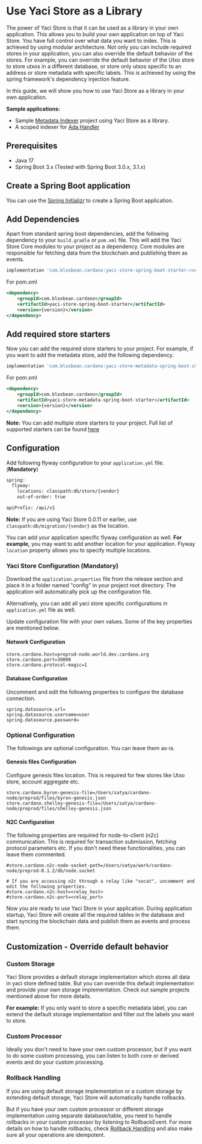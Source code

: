 # Use Yaci Store as a Library

The power of Yaci Store is that it can be used as a library in your own application. This allows you to build your own application on top of Yaci Store.
You have full control over what data you want to index. This is achieved by using modular architecture. Not only you can include required stores in 
your application, you can also override the default behavior of the stores. For example, you can override the default behavior of the Utxo store to store 
utxos in a different database, or store only utxos specific to an address or store metadata with specific labels. This is achieved by using the
spring framework's dependency injection feature.

In this guide, we will show you how to use Yaci Store as a library in your own application.

**Sample applications:** 
- Sample [Metadata Indexer](https://github.com/bloxbean/metadata-indexer) project using Yaci Store as a library.
- A scoped indexer for [Ada Handler](https://github.com/cardano-foundation/adahandle-resolver)

## Prerequisites

- Java 17
- Spring Boot 3.x (Tested with Spring Boot 3.0.x, 3.1.x)

## Create a Spring Boot application

You can use the [Spring Initializr](https://start.spring.io/) to create a Spring Boot application. 

## Add Dependencies

Apart from standard spring boot dependencies, add the following dependency to your `build.gradle` or `pom.xml` file.
This will add the Yaci Store Core modules to your project as a dependency. Core modules are responsible for fetching data from the blockchain and
publishing them as events.

```groovy
implementation 'com.bloxbean.cardano:yaci-store-spring-boot-starter:<version>'
```

For pom.xml

```xml
<dependency>
    <groupId>com.bloxbean.cardano</groupId>
    <artifactId>yaci-store-spring-boot-starter</artifactId>
    <version>{version}</version>
</dependency>
```

## Add required store starters

Now you can add the required store starters to your project. For example, if you want to add the metadata store, add the following dependency.

```groovy
implementation 'com.bloxbean.cardano:yaci-store-metadata-spring-boot-starter:<version>'
```

For pom.xml
```xml
<dependency>
    <groupId>com.bloxbean.cardano</groupId>
    <artifactId>yaci-store-metadata-spring-boot-starter</artifactId>
    <version>{version}</version>
</dependency>
```

**Note:** You can add multiple store starters to your project. Full list of supported starters can be found [here](./overview.md?#spring-boot-starter)

## Configuration

Add following flyway configuration to your `application.yml` file. (**Mandatory**)

```xml
spring:
  flyway:
    locations: classpath:db/store/{vendor}
    out-of-order: true

apiPrefix: /api/v1
```

**Note:** If you are using Yaci Store 0.0.11 or earlier, use `classpath:db/migration/{vendor}` as the location.

You can add your application specific flyway configuration as well. **For example,** you may want to add another location for your application.
Flyway ``location`` property allows you to specify multiple locations. 

### Yaci Store Configuration (Mandatory)

Download the ``application.properties`` file from the release section and place it in a folder named "config" in your project root directory.
The application will automatically pick up the configuration file.

Alternatively, you can add all yaci store specific configurations in ``application.yml`` file as well.

Update configuration file with your own values. Some of the key properties are mentioned below.

#### Network Configuration

```
store.cardano.host=preprod-node.world.dev.cardano.org
store.cardano.port=30000
store.cardano.protocol-magic=1
```

#### Database Configuration

Uncomment and edit the following properties to configure the database connection.

```
spring.datasource.url=
spring.datasource.username=user
spring.datasource.password=
```


### Optional Configuration
The followings are optional configuration. You can leave them as-is.

#### Genesis files Configuration

Configure genesis files location. This is required for few stores like Utxo store, account aggregate etc.

```
store.cardano.byron-genesis-file=/Users/satya/cardano-node/preprod/files/byron-genesis.json
store.cardano.shelley-genesis-file=/Users/satya/cardano-node/preprod/files/shelley-genesis.json
```

#### N2C Configuration

The following properties are required for node-to-client (n2c) communication. This is required for transaction submission,
fetching protocol parameters etc. If you don't need these functionalities, you can leave them commented.
```
#store.cardano.n2c-node-socket-path=/Users/satya/work/cardano-node/preprod-8.1.2/db/node.socket

# If you are accessing n2c through a relay like "socat", uncomment and edit the following properties.
#store.cardano.n2c-host=<relay_host>
#store.cardano.n2c-port=<relay_port>
```

Now you are ready to use Yaci Store in your application. During application startup, Yaci Store will create all the required tables in the database and
start syncing the blockchain data and publish them as events and process them.

## Customization - Override default behavior

### **Custom Storage**

Yaci Store provides a default storage implementation which stores all data in yaci store defined table. 
But you can override this default implementation and provide your own storage implementation. Check out sample projects mentioned above for more details.

**For example:** If you only want to store a specific metadata label, you can extend the default storage implementation and filter out the labels you want to store. 

### **Custom Processor**

Ideally you don't need to have your own custom processor, but if you want to do some custom processing, you can listen to both core or derived events and do your custom processing. 

### **Rollback Handling**

If you are using default storage implementation or a custom storage by extending default storage, Yaci Store will automatically handle rollbacks.

But if you have your own custom processor or different storage implementation using separate database/table, you need to handle rollbacks in your custom processor by listening to RollbackEvent.
For more details on how to handle rollbacks, check [Rollback Handling](./design.md?#rollbacks) and also make sure all your operations are idempotent.



